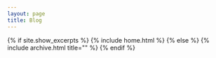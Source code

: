 ```yaml
---
layout: page
title: Blog
---
```


{% if site.show_excerpts %}
  {% include home.html %}
{% else %}
  {% include archive.html title="" %}
{% endif %}
